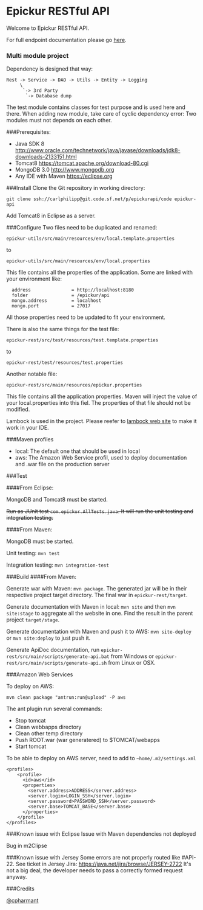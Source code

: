 Epickur RESTful API
===================

Welcome to Epickur RESTful API.

For full endpoint documentation please go [here](epickur-rest/apidoc/index.html).

### Multi module project

Dependency is designed that way:

```
Rest -> Service -> DAO -> Utils -> Entity -> Logging
	 \                
	  `-> 3rd Party 
	   `-> Database dump
```

The test module contains classes for test purpose and is used here and there. 
When adding new module, take care of cyclic dependency error: Two modules must not depends on each other.

###Prerequisites:
* Java SDK 8 http://www.oracle.com/technetwork/java/javase/downloads/jdk8-downloads-2133151.html
* Tomcat8 https://tomcat.apache.org/download-80.cgi
* MongoDB 3.0 http://www.mongodb.org
* Any IDE with Maven https://eclipse.org

###Install
Clone the Git repository in working directory:

`git clone ssh://carlphilipp@git.code.sf.net/p/epickurapi/code epickur-api`

Add Tomcat8 in Eclipse as a server.

###Configure
Two files need to be duplicated and renamed:

`epickur-utils/src/main/resources/env/local.template.properties`

to

`epickur-utils/src/main/resources/env/local.properties`


This file contains all the properties of the application. Some are linked with your environment like:

```
  address               = http://localhost:8180
  folder                = /epickur/api
  mongo.address         = localhost
  mongo.port            = 27017
```

All those properties need to be updated to fit your environment.

There is also the same things for the test file:

`epickur-rest/src/test/resources/test.template.properties`

to

`epickur-rest/test/resources/test.properties`

Another notable file:

`epickur-rest/src/main/resources/epickur.properties`

This file contains all the application properties. Maven will inject the value of your local.properties into this fiel. The properties of that file should not be modified.

Lambock is used in the project. Please reefer to [lambock web site](https://projectlombok.org) to make it work in your IDE.

###Maven profiles
* local: The default one that should be used in local
* aws: The Amazon Web Service profil, used to deploy documentation and .war file on the production server

###Test


####From Eclipse:

MongoDB and Tomcat8 must be started.

~~Run as JUnit test `com.epickur.AllTests.java`. It will run the unit testing and integration testing.~~

####From Maven:

MongoDB must be started.

Unit testing: `mvn test`

Integration testing: `mvn integration-test`


###Build
####From Maven:

Generate war with Maven: `mvn package`. The generated jar will be in their respective project target directory. The final war in `epickur-rest/target`.

Generate documentation with Maven in local: `mvn site` and then `mvn site:stage` to aggregate all the website in one. Find the result in the parent project `target/stage`.

Generate documentation with Maven and push it to AWS: `mvn site-deploy` or `mvn site:deploy` to just push it.

Generate ApiDoc documentation, run `epickur-rest/src/main/scripts/generate-api.bat` from Windows or `epickur-rest/src/main/scripts/generate-api.sh` from Linux or OSX.

###Amazon Web Services

To deploy on AWS:

`mvn clean package "antrun:run@upload" -P aws`

The ant plugin run several commands:

* Stop tomcat
* Clean webbapps directory
* Clean other temp directory
* Push ROOT.war (war generatered) to $TOMCAT/webapps
* Start tomcat

To be able to deploy on AWS server, need to add to `~home/.m2/settings.xml`

```
<profiles>
    <profile>
      <id>aws</id>
      <properties>
        <server.address>ADDRESS</server.address>
        <server.login>LOGIN_SSH</server.login>
        <server.password>PASSWORD_SSH</server.password>
        <server.base>TOMCAT_BASE</server.base>
      </properties>
    </profile>
</profiles>
```

###Known issue with Eclipse
Issue with Maven dependencies not deployed

Bug in m2Clipse

###Known issue with Jersey
Some errors are not properly routed like #API-22.
See ticket in Jersey Jira: https://java.net/jira/browse/JERSEY-2722
It's not a big deal, the developer needs to pass a correctly formed request anyway.

###Credits

[@cpharmant](https://twitter.com/cpharmant)
